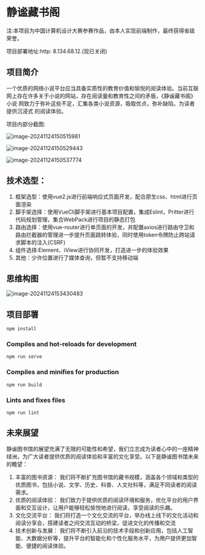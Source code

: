 # 静谧藏书阁

注:本项目为中国计算机设计大赛参赛作品，由本人实现前端制作，最终获得省级荣誉。

项目部署地址:http: 8.134.68.12.(现已关闭)

## 项目简介

  一个优质的网络小说平台应当具备实质性的教育价值和愉悦的阅读体验。当前互联 网上存在许多关于小说的网站，存在阅读量和教育性之间的矛盾，《静谧藏书阁》小说 网致力于弥补这些不足，汇集各类小说资源，吸取优点，弥补缺陷，为读者提供沉浸式 的阅读体验。

项目内部分截图:

![image-20241124150515981](C:\Users\DELL\AppData\Roaming\Typora\typora-user-images\image-20241124150515981.png)

![image-20241124150529443](C:\Users\DELL\AppData\Roaming\Typora\typora-user-images\image-20241124150529443.png)

![image-20241124150537774](C:\Users\DELL\AppData\Roaming\Typora\typora-user-images\image-20241124150537774.png)

## 技术选型：

1. 框架选型：使用vue2.js进行前端响应式页面开发，配合原生css、html进行页面渲染
2. 脚手架选择：使用VueCli脚手架进行基本项目配置，集成Eslint，Pritter进行代码规划管理，集合WebPack进行项目的静态打包
3. 路由选择：使用vue-router进行单页面的开发，并配置axios进行路由守卫和路由拦截器的管理进一步提升页面跳转体验，同时使用token令牌防止跨站请求脚本的注入(CSRF)
4. 组件选择:Element、iView进行协同开发，打造进一步的体验效果
5. 其他：少许位置进行了媒体查询，但暂不支持移动端

## 思维构图

![image-20241124153430483](C:\Users\DELL\AppData\Roaming\Typora\typora-user-images\image-20241124153430483.png)

## 项目部署
```
npm install
```

### Compiles and hot-reloads for development
```
npm run serve
```

### Compiles and minifies for production
```
npm run build
```

### Lints and fixes files
```
npm run lint
```

## 未来展望

静谧图书馆的展望充满了无限的可能性和希望，我们立志成为读者心中的一座精神绿洲，为广大读者提供优质的阅读体验和丰富的文化享受。以下是静谧图书馆未来的瞻望： 

1. 丰富的图书资源： 我们将不断扩充图书馆的藏书规模，涵盖各个领域和类型的优质图书，包括小说、文学、历史、科普、人文社科等，满足不同读者的阅读需求。 
2. 优质的阅读体验： 我们致力于提供优质的阅读环境和服务，优化平台的用户界面和交互设计，让用户能够轻松愉悦地进行阅读，享受阅读的乐趣。 
3. 文化交流平台： 我们将打造一个文化交流的平台，举办线上线下的文化活动和阅读分享会，搭建读者之间交流互动的桥梁，促进文化的传播和交流
4. 技术创新与发展： 我们将不断引入前沿的技术手段和创新应用，包括人工智能、大数据分析等，提升平台的智能化和个性化服务水平，为用户提供更加智能、便捷的阅读体验。 
